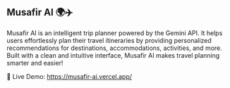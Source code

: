 ## Musafir AI 🌍✈️


Musafir AI is an intelligent trip planner powered by the Gemini API. It helps users effortlessly plan their travel itineraries by providing personalized recommendations for destinations, accommodations, activities, and more. Built with a clean and intuitive interface, Musafir AI makes travel planning smarter and easier!

🔗 Live Demo: https://musafir-ai.vercel.app/
